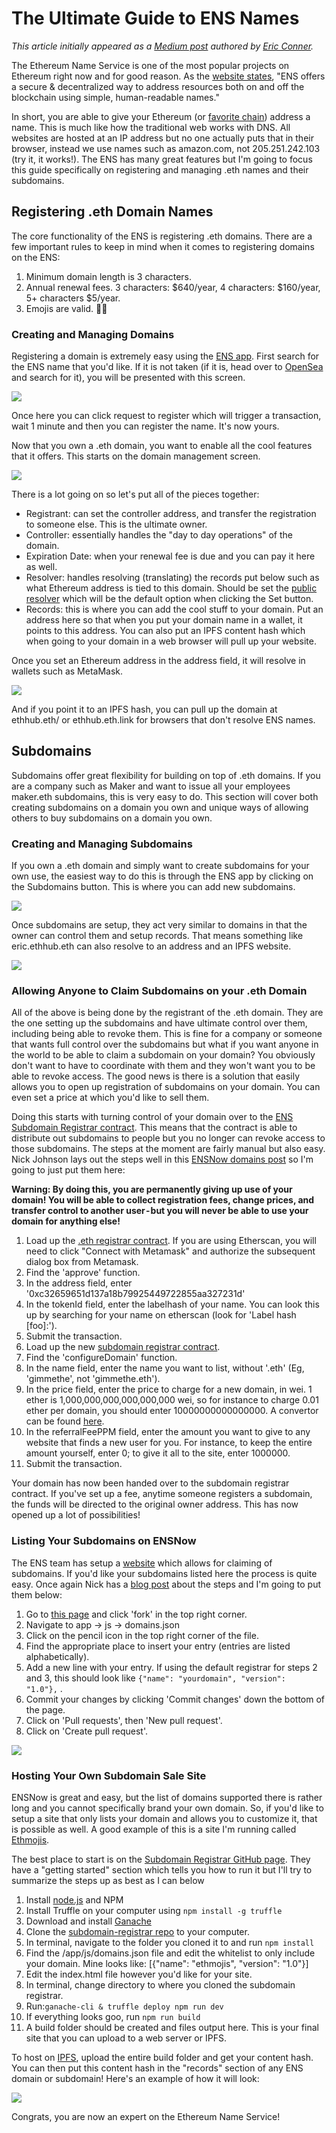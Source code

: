 # The Ultimate Guide to ENS Names

*This article initially appeared as a [Medium post](https://medium.com/@eric.conner/the-ultimate-guide-to-ens-names-aa541586067a) authored by [Eric Conner](https://twitter.com/econoar).*

The Ethereum Name Service is one of the most popular projects on Ethereum right now and for good reason. As the [website states](https://ens.domains/), "ENS offers a secure & decentralized way to address resources both on and off the blockchain using simple, human-readable names."

In short, you are able to give your Ethereum (or [favorite chain](https://medium.com/the-ethereum-name-service/ens-launches-multi-coin-support-15-wallets-to-integrate-92518ab20599)) address a name. This is much like how the traditional web works with DNS. All websites are hosted at an IP address but no one actually puts that in their browser, instead we use names such as amazon.com, not 205.251.242.103 (try it, it works!). The ENS has many great features but I'm going to focus this guide specifically on registering and managing .eth names and their subdomains.

## Registering .eth Domain Names
The core functionality of the ENS is registering .eth domains. There are a few important rules to keep in mind when it comes to registering domains on the ENS:

1. Minimum domain length is 3 characters.
2. Annual renewal fees. 3 characters: $640/year, 4 characters: $160/year, 5+ characters $5/year.
3. Emojis are valid. 👍🏼

### Creating and Managing Domains
Registering a domain is extremely easy using the [ENS app](https://app.ens.domains/). First search for the ENS name that you'd like. If it is not taken (if it is, head over to [OpenSea](https://opensea.io/assets/ens) and search for it), you will be presented with this screen.

![](/docs/assets/images/ens_register.png)

Once here you can click request to register which will trigger a transaction, wait 1 minute and then you can register the name. It's now yours.

Now that you own a .eth domain, you want to enable all the cool features that it offers. This starts on the domain management screen.

![](/docs/assets/images/ens_manage.png)

There is a lot going on so let's put all of the pieces together:

* Registrant: can set the controller address, and transfer the registration to someone else. This is the ultimate owner.
* Controller: essentially handles the "day to day operations" of the domain.
* Expiration Date: when your renewal fee is due and you can pay it here as well.
* Resolver: handles resolving (translating) the records put below such as what Ethereum address is tied to this domain. Should be set the [public resolver](https://docs.ens.domains/contract-api-reference/publicresolver) which will be the default option when clicking the Set button.
* Records: this is where you can add the cool stuff to your domain. Put an address here so that when you put your domain name in a wallet, it points to this address. You can also put an IPFS content hash which when going to your domain in a web browser will pull up your website.

Once you set an Ethereum address in the address field, it will resolve in wallets such as MetaMask.

![](/docs/assets/images/ens_metamask.png)

And if you point it to an IPFS hash, you can pull up the domain at ethhub.eth/ or ethhub.eth.link for browsers that don't resolve ENS names.

## Subdomains
Subdomains offer great flexibility for building on top of .eth domains. If you are a company such as Maker and want to issue all your employees maker.eth subdomains, this is very easy to do. This section will cover both creating subdomains on a domain you own and unique ways of allowing others to buy subdomains on a domain you own.

### Creating and Managing Subdomains
If you own a .eth domain and simply want to create subdomains for your own use, the easiest way to do this is through the ENS app by clicking on the Subdomains button. This is where you can add new subdomains.

![](/docs/assets/images/ens_submanage.png)

Once subdomains are setup, they act very similar to domains in that the owner can control them and setup records. That means something like eric.ethhub.eth can also resolve to an address and an IPFS website.

![](/docs/assets/images/ens_submanage2.png)

### Allowing Anyone to Claim Subdomains on your .eth Domain
All of the above is being done by the registrant of the .eth domain. They are the one setting up the subdomains and have ultimate control over them, including being able to revoke them. This is fine for a company or someone that wants full control over the subdomains but what if you want anyone in the world to be able to claim a subdomain on your domain? You obviously don't want to have to coordinate with them and they won't want you to be able to revoke access. The good news is there is a solution that easily allows you to open up registration of subdomains on your domain. You can even set a price at which you'd like to sell them.

Doing this starts with turning control of your domain over to the [ENS Subdomain Registrar contract](https://github.com/ensdomains/subdomain-registrar). This means that the contract is able to distribute out subdomains to people but you no longer can revoke access to those subdomains. The steps at the moment are fairly manual but also easy. Nick Johnson lays out the steps well in this [ENSNow domains post](https://medium.com/the-ethereum-name-service/migrating-your-ensnow-domains-to-the-new-registrar-c0085eaaeff2) so I'm going to just put them here:

**Warning: By doing this, you are permanently giving up use of your domain! You will be able to collect registration fees, change prices, and transfer control to another user - but you will never be able to use your domain for anything else!**

1. Load up the [.eth registrar contract](https://etherscan.io/address/0xfac7bea255a6990f749363002136af6556b31e04#writeContract). If you are using Etherscan, you will need to click "Connect with Metamask" and authorize the subsequent dialog box from Metamask.
2. Find the 'approve' function.
3. In the address field, enter '0xc32659651d137a18b79925449722855aa327231d'
4. In the tokenId field, enter the labelhash of your name. You can look this up by searching for your name on etherscan (look for 'Label hash [foo]:').
5. Submit the transaction.
6. Load up the new [subdomain registrar contract](https://etherscan.io/address/0xc32659651d137a18b79925449722855aa327231d#writeContract).
7. Find the 'configureDomain' function.
8. In the name field, enter the name you want to list, without '.eth' (Eg, 'gimmethe', not 'gimmethe.eth').
9. In the price field, enter the price to charge for a new domain, in wei. 1 ether is 1,000,000,000,000,000,000 wei, so for instance to charge 0.01 ether per domain, you should enter 10000000000000000. A convertor can be found [here](https://gwei.io/).
10. In the referralFeePPM field, enter the amount you want to give to any website that finds a new user for you. For instance, to keep the entire amount yourself, enter 0; to give it all to the site, enter 1000000.
11. Submit the transaction.

Your domain has now been handed over to the subdomain registrar contract. If you've set up a fee, anytime someone registers a subdomain, the funds will be directed to the original owner address. This has now opened up a lot of possibilities!

### Listing Your Subdomains on ENSNow
The ENS team has setup a [website](https://now.ens.domains/) which allows for claiming of subdomains. If you'd like your subdomains listed here the process is quite easy. Once again Nick has a [blog post](https://medium.com/@weka/how-to-list-your-domain-on-ensnow-7297808f31f5) about the steps and I'm going to put them below:

1. Go to [this page](https://github.com/ensdomains/subdomain-registrar) and click 'fork' in the top right corner.
2. Navigate to app -> js -> domains.json
3. Click on the pencil icon in the top right corner of the file.
4. Find the appropriate place to insert your entry (entries are listed alphabetically).
5. Add a new line with your entry. If using the default registrar for steps 2 and 3, this should look like ```{"name": "yourdomain", "version": "1.0"},``` .
6. Commit your changes by clicking 'Commit changes' down the bottom of the page.
7. Click on 'Pull requests', then 'New pull request'.
8. Click on 'Create pull request'.

![](/docs/assets/images/ensnow.png)

### Hosting Your Own Subdomain Sale Site
ENSNow is great and easy, but the list of domains supported there is rather long and you cannot specifically brand your own domain. So, if you'd like to setup a site that only lists your domain and allows you to customize it, that is possible as well. A good example of this is a site I'm running called [Ethmojis](https://ethmojis.com/).

The best place to start is on the [Subdomain Registrar GitHub page](https://github.com/ensdomains/subdomain-registrar). They have a "getting started" section which tells you how to run it but I'll try to summarize the steps up as best as I can below

1. Install [node.js](https://www.npmjs.com/get-npm) and NPM
2. Install Truffle on your computer using ```npm install -g truffle```
3. Download and install [Ganache](https://www.trufflesuite.com/ganache)
4. Clone the [subdomain-registrar repo](https://github.com/ensdomains/subdomain-registrar) to your computer.
5. In terminal, navigate to the folder you cloned it to and run ```npm install```
6. Find the /app/js/domains.json file and edit the whitelist to only include your domain. Mine looks like: [{"name": "ethmojis", "version": "1.0"}]
7. Edit the index.html file however you'd like for your site.
8. In terminal, change directory to where you cloned the subdomain registrar.
9. Run:```ganache-cli &
truffle deploy
npm run dev```
10. If everything looks goo, run ```npm run build```
11. A build folder should be created and files output here. This is your final site that you can upload to a web server or IPFS.

To host on [IPFS](https://docs.ipfs.io/introduction/usage/), upload the entire build folder and get your content hash. You can then put this content hash in the "records" section of any ENS domain or subdomain! Here's an example of how it will look:

![](/docs/assets/images/ethmojis.png)

Congrats, you are now an expert on the Ethereum Name Service!